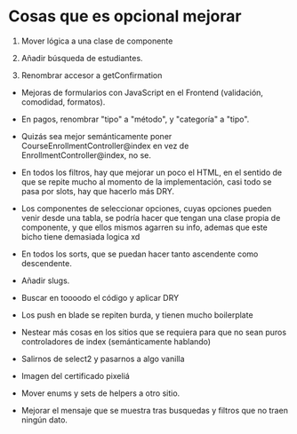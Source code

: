 # Cosas que es opcional mejorar

1. Mover lógica a una clase de componente

2. Añadir búsqueda de estudiantes.

3. Renombrar accesor a getConfirmation

- Mejoras de formularios con JavaScript en el Frontend (validación, comodidad, formatos).

- En pagos, renombrar "tipo" a "método", y "categoría" a "tipo".

- Quizás sea mejor semánticamente poner CourseEnrollmentController@index en vez de EnrollmentController@index, no se. 

- En todos los filtros, hay que mejorar un poco el HTML, en el sentido de que se repite mucho al momento de la implementación, casi todo se pasa por slots, hay que hacerlo más DRY.

- Los componentes de seleccionar opciones, cuyas opciones pueden venir desde
una tabla, se podría hacer que tengan una clase propia de componente, y que ellos mismos agarren su info, ademas que este bicho tiene demasiada logica xd

- En todos los sorts, que se puedan hacer tanto ascendente como descendente.

- Añadir slugs.

- Buscar en toooodo el código y aplicar DRY

- Los push en blade se repiten burda, y tienen mucho boilerplate

- Nestear más cosas en los sitios que se requiera para que no sean puros controladores de index (semánticamente hablando)

- Salirnos de select2 y pasarnos a algo vanilla

- Imagen del certificado pixeliá

- Mover enums y sets de helpers a otro sitio.

- Mejorar el mensaje que se muestra tras busquedas y filtros que no traen ningún dato.